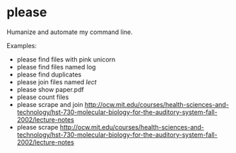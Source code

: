 # please
Humanize and automate my command line.

Examples:
* please find files with pink unicorn
* please find files named log
* please find duplicates
* please join files named _lect_
* please show paper.pdf
* please count files
* please scrape and join http://ocw.mit.edu/courses/health-sciences-and-technology/hst-730-molecular-biology-for-the-auditory-system-fall-2002/lecture-notes
* please scrape http://ocw.mit.edu/courses/health-sciences-and-technology/hst-730-molecular-biology-for-the-auditory-system-fall-2002/lecture-notes
